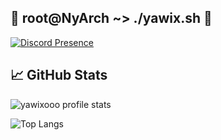 ## 🔺 root@NyArch ~> ./yawix.sh 🔻

[![Discord Presence](https://lanyard.cnrad.dev/api/1269194650753695796)](https://discord.com/users/1269194650753695796)

## &#x1f4c8; GitHub Stats

![yawixooo profile stats](https://github-readme-stats.vercel.app/api?username=yawixooo&show_icons=true&theme=merko)

![Top Langs](https://github-readme-stats.vercel.app/api/top-langs/?username=yawixooo&langs_count=8&theme=merko)
